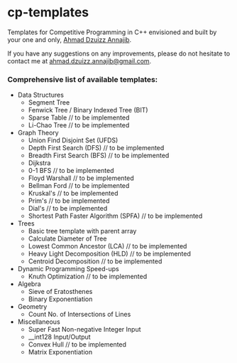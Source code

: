 # cp-templates
Templates for Competitive Programming in C++ envisioned and built by your one and only, [Ahmad Dzuizz Annajib](https://dzuizz.com/).

If you have any suggestions on any improvements, please do not hesitate to contact me at [ahmad.dzuizz.annajib@gmail.com](mailto:ahmad.dzuizz.annajib@gmail.com).

### Comprehensive list of available templates:
- Data Structures
    - Segment Tree
    - Fenwick Tree / Binary Indexed Tree (BIT)
    - Sparse Table                             // to be implemented
    - Li-Chao Tree                             // to be implemented
- Graph Theory
    - Union Find Disjoint Set (UFDS)
    - Depth First Search (DFS)                 // to be implemented
    - Breadth First Search (BFS)               // to be implemented
    - Dijkstra
    - 0-1 BFS                                  // to be implemented
    - Floyd Warshall                           // to be implemented
    - Bellman Ford                             // to be implemented
    - Kruskal's                                // to be implemented
    - Prim's                                   // to be implemented
    - Dial's                                   // to be implemented
    - Shortest Path Faster Algorithm (SPFA)    // to be implemented
- Trees
    - Basic tree template with parent array
    - Calculate Diameter of Tree
    - Lowest Common Ancestor (LCA)             // to be implemented
    - Heavy Light Decomposition (HLD)          // to be implemented
    - Centroid Decomposition                   // to be implemented
- Dynamic Programming Speed-ups
    - Knuth Optimization                       // to be implemented
- Algebra
    - Sieve of Eratosthenes
    - Binary Exponentiation
- Geometry
    - Count No. of Intersections of Lines
- Miscellaneous
    - Super Fast Non-negative Integer Input
    - __int128 Input/Output
    - Convex Hull                              // to be implemented
    - Matrix Exponentiation